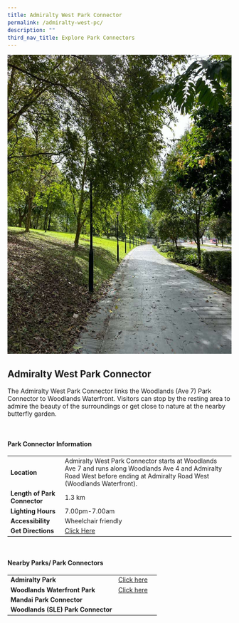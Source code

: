 ```yaml
---
title: Admiralty West Park Connector
permalink: /admiralty-west-pc/
description: ""
third_nav_title: Explore Park Connectors
---
```


![Admiralty West Park Connector](/images/admiralty-west-park-connector.JPG)
## Admiralty West Park Connector

The Admiralty West Park Connector links the Woodlands (Ave 7) Park Connector to Woodlands Waterfront. Visitors can stop by the resting area to admire the beauty of the surroundings or get close to nature at the nearby butterfly garden.

<br>

#### Park Connector Information

|  |  |  |
| -------- | -------- | -------- |
| **Location** | Admiralty West Park Connector starts at&nbsp;Woodlands Ave 7&nbsp;and runs along&nbsp;Woodlands Ave 4 and Admiralty Road West&nbsp;before ending at&nbsp;Admiralty Road West (Woodlands Waterfront). |  |
| **Length of Park Connector** | 1.3 km  |  |
| **Lighting Hours** | 7.00pm-7.00am | |
| **Accessibility** | Wheelchair friendly | |
| **Get Directions** |  [Click Here](https://www.onemap.gov.sg/main/v2/?lat=1.451413505476151&amp;lng=103.78081130114434) | |

<br>


#### Nearby Parks/ Park Connectors

|   |  |  |
| -------- | -------- | -------- |
| **Admiralty Park** | [Click here](https://www.nparks.gov.sg/gardens-parks-and-nature/parks-and-nature-reserves/admiralty-park) | |
| **Woodlands Waterfront Park** |[Click here](https://www.nparks.gov.sg/gardens-parks-and-nature/park-connector-network/woodlands-waterfront-park)||
| **Mandai Park Connector** | | |
| **Woodlands (SLE) Park Connector** | | |